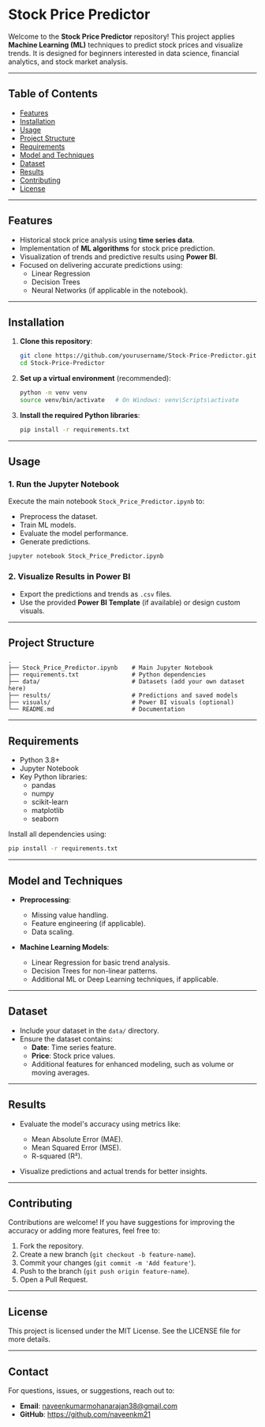 # Stock Price Predictor

Welcome to the **Stock Price Predictor** repository! This project applies **Machine Learning (ML)** techniques to predict stock prices and visualize trends. It is designed for beginners interested in data science, financial analytics, and stock market analysis.

---

## Table of Contents

- [Features](#features)
- [Installation](#installation)
- [Usage](#usage)
- [Project Structure](#project-structure)
- [Requirements](#requirements)
- [Model and Techniques](#model-and-techniques)
- [Dataset](#dataset)
- [Results](#results)
- [Contributing](#contributing)
- [License](#license)

---

## Features

- Historical stock price analysis using **time series data**.
- Implementation of **ML algorithms** for stock price prediction.
- Visualization of trends and predictive results using **Power BI**.
- Focused on delivering accurate predictions using:
  - Linear Regression
  - Decision Trees
  - Neural Networks (if applicable in the notebook).

---

## Installation

1. **Clone this repository**:
   ```bash
   git clone https://github.com/yourusername/Stock-Price-Predictor.git
   cd Stock-Price-Predictor
   ```

2. **Set up a virtual environment** (recommended):
   ```bash
   python -m venv venv
   source venv/bin/activate   # On Windows: venv\Scripts\activate
   ```

3. **Install the required Python libraries**:
   ```bash
   pip install -r requirements.txt
   ```

---

## Usage

### 1. Run the Jupyter Notebook

Execute the main notebook `Stock_Price_Predictor.ipynb` to:

- Preprocess the dataset.
- Train ML models.
- Evaluate the model performance.
- Generate predictions.

```bash
jupyter notebook Stock_Price_Predictor.ipynb
```

### 2. Visualize Results in Power BI

- Export the predictions and trends as `.csv` files.
- Use the provided **Power BI Template** (if available) or design custom visuals.

---

## Project Structure

```plaintext
.
├── Stock_Price_Predictor.ipynb    # Main Jupyter Notebook
├── requirements.txt               # Python dependencies
├── data/                          # Datasets (add your own dataset here)
├── results/                       # Predictions and saved models
├── visuals/                       # Power BI visuals (optional)
└── README.md                      # Documentation
```

---

## Requirements

- Python 3.8+
- Jupyter Notebook
- Key Python libraries:
  - pandas
  - numpy
  - scikit-learn
  - matplotlib
  - seaborn

Install all dependencies using:
```bash
pip install -r requirements.txt
```

---

## Model and Techniques

- **Preprocessing**:
  - Missing value handling.
  - Feature engineering (if applicable).
  - Data scaling.

- **Machine Learning Models**:
  - Linear Regression for basic trend analysis.
  - Decision Trees for non-linear patterns.
  - Additional ML or Deep Learning techniques, if applicable.

---

## Dataset

- Include your dataset in the `data/` directory.
- Ensure the dataset contains:
  - **Date**: Time series feature.
  - **Price**: Stock price values.
  - Additional features for enhanced modeling, such as volume or moving averages.

---

## Results

- Evaluate the model's accuracy using metrics like:
  - Mean Absolute Error (MAE).
  - Mean Squared Error (MSE).
  - R-squared (R²).

- Visualize predictions and actual trends for better insights.

---

## Contributing

Contributions are welcome! If you have suggestions for improving the accuracy or adding more features, feel free to:

1. Fork the repository.
2. Create a new branch (`git checkout -b feature-name`).
3. Commit your changes (`git commit -m 'Add feature'`).
4. Push to the branch (`git push origin feature-name`).
5. Open a Pull Request.

---

## License

This project is licensed under the MIT License. See the LICENSE file for more details.

---

## Contact

For questions, issues, or suggestions, reach out to:

- **Email**: naveenkumarmohanarajan38@gmail.com
- **GitHub**: https://github.com/naveenkm21
